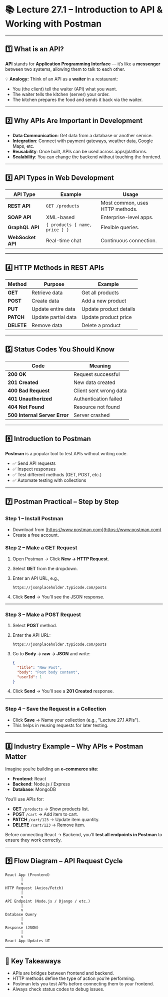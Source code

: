 
# 📚 **Lecture 27.1 – Introduction to API & Working with Postman**

---

## **1️⃣ What is an API?**

**API** stands for **Application Programming Interface** — it’s like a **messenger** between two systems, allowing them to talk to each other.

💡 **Analogy:** Think of an API as a **waiter** in a restaurant:

* You (the client) tell the waiter (API) what you want.
* The waiter tells the kitchen (server) your order.
* The kitchen prepares the food and sends it back via the waiter.

---

## **2️⃣ Why APIs Are Important in Development**

* **Data Communication**: Get data from a database or another service.
* **Integration**: Connect with payment gateways, weather data, Google Maps, etc.
* **Reusability**: Once built, APIs can be used across apps/platforms.
* **Scalability**: You can change the backend without touching the frontend.

---

## **3️⃣ API Types in Web Development**

| API Type          | Example                        | Usage                           |
| ----------------- | ------------------------------ | ------------------------------- |
| **REST API**      | `GET /products`                | Most common, uses HTTP methods. |
| **SOAP API**      | XML-based                      | Enterprise-level apps.          |
| **GraphQL API**   | `{ products { name, price } }` | Flexible queries.               |
| **WebSocket API** | Real-time chat                 | Continuous connection.          |

---

## **4️⃣ HTTP Methods in REST APIs**

| Method     | Purpose             | Example                |
| ---------- | ------------------- | ---------------------- |
| **GET**    | Retrieve data       | Get all products       |
| **POST**   | Create data         | Add a new product      |
| **PUT**    | Update entire data  | Update product details |
| **PATCH**  | Update partial data | Update product price   |
| **DELETE** | Remove data         | Delete a product       |

---

## **5️⃣ Status Codes You Should Know**

| Code                          | Meaning                |
| ----------------------------- | ---------------------- |
| **200 OK**                    | Request successful     |
| **201 Created**               | New data created       |
| **400 Bad Request**           | Client sent wrong data |
| **401 Unauthorized**          | Authentication failed  |
| **404 Not Found**             | Resource not found     |
| **500 Internal Server Error** | Server crashed         |

---

## **6️⃣ Introduction to Postman**

**Postman** is a popular tool to test APIs without writing code.

* ✅ Send API requests
* ✅ Inspect responses
* ✅ Test different methods (GET, POST, etc.)
* ✅ Automate testing with collections

---

## **7️⃣ Postman Practical – Step by Step**

### **Step 1 – Install Postman**

* Download from [https://www.postman.com](https://www.postman.com)
* Create a free account.

### **Step 2 – Make a GET Request**

1. Open Postman → Click **New → HTTP Request**.
2. Select **GET** from the dropdown.
3. Enter an API URL, e.g.,

   ```
   https://jsonplaceholder.typicode.com/posts
   ```
4. Click **Send** → You’ll see the JSON response.

---

### **Step 3 – Make a POST Request**

1. Select **POST** method.
2. Enter the API URL:

   ```
   https://jsonplaceholder.typicode.com/posts
   ```
3. Go to **Body → raw → JSON** and write:

   ```json
   {
     "title": "New Post",
     "body": "Post body content",
     "userId": 1
   }
   ```
4. Click **Send** → You’ll see a **201 Created** response.

---

### **Step 4 – Save the Request in a Collection**

* Click **Save** → Name your collection (e.g., "Lecture 27.1 APIs").
* This helps in reusing requests for later testing.

---

## **8️⃣ Industry Example** – Why APIs + Postman Matter

Imagine you’re building an **e-commerce site**:

* **Frontend**: React
* **Backend**: Node.js / Express
* **Database**: MongoDB

You’ll use APIs for:

* **GET** `/products` → Show products list.
* **POST** `/cart` → Add item to cart.
* **PATCH** `/cart/123` → Update item quantity.
* **DELETE** `/cart/123` → Remove item.

Before connecting React → Backend, you’ll **test all endpoints in Postman** to ensure they work correctly.

---

## **9️⃣ Flow Diagram – API Request Cycle**

```plaintext
React App (Frontend)
       |
       v
HTTP Request (Axios/Fetch)
       |
       v
API Endpoint (Node.js / Django / etc.)
       |
       v
Database Query
       |
       v
Response (JSON)
       |
       v
React App Updates UI
```

---

## **🔹 Key Takeaways**

* APIs are bridges between frontend and backend.
* HTTP methods define the type of action you’re performing.
* Postman lets you test APIs before connecting them to your frontend.
* Always check status codes to debug issues.

